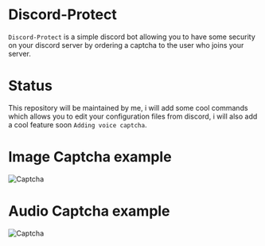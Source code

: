 # Discord-Protect

`Discord-Protect` is a simple discord bot allowing you to have some security on your discord server by ordering a captcha to the user who joins your server.

# Status

This repository will be maintained by me, i will add some cool commands which allows you to edit your configuration files from discord, i will also add a cool feature soon `Adding voice captcha`.

# Image Captcha example

![Captcha](https://media.discordapp.net/attachments/902967416156475452/903042282494771270/827279297236435035.png)

# Audio Captcha example

![Captcha](https://im6.ezgif.com/tmp/ezgif-6-15dd77ba5dae.gif)
